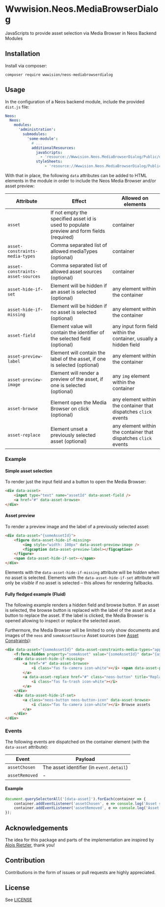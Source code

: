 # Wwwision.Neos.MediaBrowserDialog

JavaScripts to provide asset selection via Media Browser in Neos Backend Modules

## Installation

Install via composer:

    composer require wwwision/neos-mediabrowserdialog

## Usage

In the configuration of a Neos backend module, include the provided `dist.js` file:

```yaml
Neos:
  Neos:
    modules:
      'administration':
        submodules:
          'some-module':
            # ...
            additionalResources:
              javaScripts:
                - 'resource://Wwwision.Neos.MediaBrowserDialog/Public/dist.js'
              styleSheets:
                  - 'resource://Wwwision.Neos.MediaBrowserDialog/Public/dist.css'
```

With that in place, the following `data` attributes can be added to HTML elements in the module in order to include the
Neos Media Browser and/or asset preview:

| Attribute                         | Effect                                                                                     | Allowed on elements                                               |
|-----------------------------------|--------------------------------------------------------------------------------------------|-------------------------------------------------------------------|
| `asset`                           | If not empty the specified asset id is used to populate preview and form fields (required) | container                                                         |
| `asset-constraints-media-types`   | Comma separated list of allowed mediaTypes (optional)                                      | container                                                         |
| `asset-constraints-asset-sources` | Comma separated list of allowed asset sources (optional)                                   | container                                                         |
| `asset-hide-if-set`               | Element will be hidden if an asset is selected (optional)                                  | any element within the container                                  |
| `asset-hide-if-missing`           | Element will be hidden if no asset is selected (optional)                                  | any element within the container                                  |
| `asset-field`                     | Element value will contain the identifier of the selected field (optional)                 | any input form field within the container, usually a hidden field |
| `asset-preview-label`             | Element will contain the label of the asset, if one is selected (optional)                 | any element within the container                                  |
| `asset-preview-image`             | Element will render a preview of the asset, if one is selected (optional)                  | any `img` element within the container                            |
| `asset-browse`                    | Element open the Media Browser on click (optional)                                         | any element within the container that dispatches `click` events   |
| `asset-replace`                   | Element unset a previously selected asset (optional)                                       | any element within the container that dispatches `click` events   |

### Example

#### Simple asset selection

To render just the input field and a button to open the Media Browser:

```html
<div data-asset>
    <input type="text" name="assetId" data-asset-field />
    <a href="#" data-asset-browse>
</div>
```

#### Asset preview

To render a preview image and the label of a previously selected asset:

```html
<div data-asset="{someAssetId}">
    <figure data-asset-hide-if-missing>
        <img style="width: 100px" data-asset-preview-image />
        <figcaption data-asset-preview-label></figcaption>
    </figure>
    <span data-asset-hide-if-set>-</span>
</div>
```

Elements with the `data-asset-hide-if-missing` attribute will be _hidden_ when no asset is selected.
Elements with the `data-asset-hide-if-set` attribute will only be _visible_ if no asset is selected – this allows for
rendering fallbacks.

#### Fully fledged example (Fluid)

The following example renders a hidden field and browse button. If an asset is selected, the browse button is replaced
with the label of the asset and a button to replace the asset.
If the label is clicked, the Media Browser is opened allowing to inspect or replace the selected asset.

Furthermore, the Media Browser will be limited to only show documents and images of the `neos` and `someAssetSource`
Asset sources (see [Asset Constraints](https://neos.readthedocs.io/en/stable/References/PropertyEditorReference.html#property-type-asset-neos-media-domain-model-asset-array-neos-media-domain-model-asset-asseteditor-file-selection-editor)):

```html
<div data-asset="{someAssetId}" data-asset-constraints-media-types="application/*,image/*" data-asset-constraints-asset-sources="neos,someAssetSource">
    <f:form.hidden property="someAsset" value="{someAssetId}" data="{asset-field: true}" />
    <div data-asset-hide-if-missing>
        <a href="#" data-asset-browse>
            <i class="fas fa-camera icon-white"></i> <span data-asset-preview-label></span>
        </a>
        <a data-asset-replace href="#" class="neos-button" title="Replace asset">
            <i class="fas fa-trash icon-white"></i>
        </a>
    </div>
    <div data-asset-hide-if-set>
        <a class="neos-button neos-button-icon" data-asset-browse>
            <i class="fas fa-camera icon-white"></i> Browse assets
        </a>
    </div>
</div>
```

### Events

The following events are dispatched on the container element (with the `data-asset` attribute):

| Event                             | Payload                                  |
|-----------------------------------|------------------------------------------|
| `assetChosen`                     | The asset identifier (in `event.detail`) |
| `assetRemoved`                    | -                                        |

#### Example

```javascript
document.querySelectorAll('[data-asset]').forEach(container => {
    container.addEventListener('assetChosen', e => console.log('Asset selected: ' + e.detail));
    container.addEventListener('assetRemoved', e => console.log('Asset removed'));
});
```

## Acknowledgements

The idea for this package and parts of the implementation are inspired by [Alois Rietzler](https://github.com/riea), thank you!

## Contribution

Contributions in the form of issues or pull requests are highly appreciated.

## License

See [LICENSE](./LICENSE)

